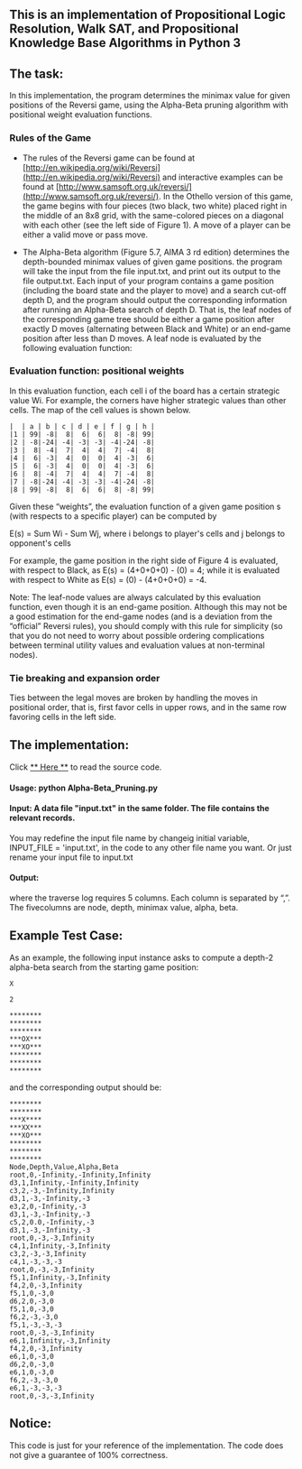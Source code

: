 ## This is an implementation of Propositional Logic Resolution, Walk SAT, and Propositional Knowledge Base Algorithms in Python 3
## The task:

In this implementation, the program determines the minimax value for given positions of the Reversi game, using the Alpha-Beta pruning algorithm with positional weight evaluation functions.

### Rules of the Game
* The rules of the Reversi game can be found at [http://en.wikipedia.org/wiki/Reversi](http://en.wikipedia.org/wiki/Reversi) and 
interactive examples can be found at [http://www.samsoft.org.uk/reversi/](http://www.samsoft.org.uk/reversi/). 
In the Othello version of this game, the game begins with four pieces (two black, two white) placed right in the middle of an 8x8 grid, 
with the same-colored pieces on a diagonal with each other (see the left side of Figure 1). 
A move of a player can be either a valid move or pass move.

* The Alpha-Beta algorithm (Figure 5.7, AIMA 3 rd edition) determines the depth-bounded minimax values of given game positions. 
the program will take the input from the file input.txt, and print out its output to the file output.txt. 
Each input of your program contains a game position (including the board state and the player to move) and a search cut-off depth D, 
and the program should output the corresponding information after running an Alpha-Beta search of depth D. 
That is, the leaf nodes of the corresponding game tree should be either a game position after exactly D moves 
(alternating between Black and White) or an end-game position after less than D moves. 
A leaf node is evaluated by the following evaluation function:

### Evaluation function: positional weights 

In this evaluation function, each cell i of the board has a certain strategic value Wi. 
For example, the corners have higher strategic values than other cells. The map of the cell values is shown below.

```text
|  | a | b | c | d | e | f | g | h |
|1 | 99| -8|  8|  6|  6|  8| -8| 99|
|2 | -8|-24| -4| -3| -3| -4|-24| -8|
|3 |  8| -4|  7|  4|  4|  7| -4|  8|
|4 |  6| -3|  4|  0|  0|  4| -3|  6|
|5 |  6| -3|  4|  0|  0|  4| -3|  6|
|6 |  8| -4|  7|  4|  4|  7| -4|  8|
|7 | -8|-24| -4| -3| -3| -4|-24| -8|
|8 | 99| -8|  8|  6|  6|  8| -8| 99|
```

Given these “weights”, the evaluation function of a given game position s (with respects to a specific player) 
can be computed by

E(s) = Sum Wi - Sum Wj, where i belongs to player's cells and j belongs to opponent's cells

For example, the game position in the right side of Figure 4 is evaluated, with respect to Black, as E(s) = (4+0+0+0) - (0) = 4; while it is evaluated with respect to White as E(s) = (0) - (4+0+0+0) = -4.

Note: The leaf-node values are always calculated by this evaluation function, even though it is an end-game position. Although this may not be a good estimation for the end-game nodes (and is a deviation from the “official” Reversi rules), you should comply with this rule for simplicity (so that you do not need to worry about possible ordering complications between terminal utility values and evaluation values at non-terminal nodes).

### Tie breaking and expansion order

Ties between the legal moves are broken by handling the moves in positional order, that is, first favor cells in upper rows, and in the same row favoring cells in the left side. 


## The implementation:

Click [** Here **](https://github.com/Cheng-Lin-Li/AI/blob/master/Alpha-Beta_Pruning/Alpha-Beta_Pruning.py) to read the source code.

#### Usage: python Alpha-Beta_Pruning.py	

#### Input: A data file "input.txt" in the same folder. The file contains the relevant records.

You may redefine the input file name by changeig initial variable, INPUT_FILE = 'input.txt', in the code to any other file name you want.
Or just rename your input file to input.txt

#### Output:

<next state> <traverse log> where the traverse log requires 5 columns. Each column is separated by “,”. The fivecolumns are node, depth, minimax value, alpha, beta.


## Example Test Case:

As an example, the following input instance asks to compute a depth-2 alpha-beta search from the starting game position: 
```text
X 

2

******** 
******** 
******** 
***OX*** 
***XO*** 
******** 
******** 
********
```

and the corresponding output should be: 

```text
******** 
******** 
***X**** 
***XX*** 
***XO*** 
******** 
******** 
********
Node,Depth,Value,Alpha,Beta 
root,0,-Infinity,-Infinity,Infinity 
d3,1,Infinity,-Infinity,Infinity 
c3,2,-3,-Infinity,Infinity 
d3,1,-3,-Infinity,-3 
e3,2,0,-Infinity,-3 
d3,1,-3,-Infinity,-3 
c5,2,0.0,-Infinity,-3 
d3,1,-3,-Infinity,-3 
root,0,-3,-3,Infinity 
c4,1,Infinity,-3,Infinity 
c3,2,-3,-3,Infinity 
c4,1,-3,-3,-3
root,0,-3,-3,Infinity 
f5,1,Infinity,-3,Infinity
f4,2,0,-3,Infinity 
f5,1,0,-3,0 
d6,2,0,-3,0 
f5,1,0,-3,0 
f6,2,-3,-3,0 
f5,1,-3,-3,-3
root,0,-3,-3,Infinity 
e6,1,Infinity,-3,Infinity 
f4,2,0,-3,Infinity 
e6,1,0,-3,0 
d6,2,0,-3,0 
e6,1,0,-3,0 
f6,2,-3,-3,0 
e6,1,-3,-3,-3
root,0,-3,-3,Infinity
```

## Notice:

This code is just for your reference of the implementation. The code does not give a guarantee of 100% correctness.
